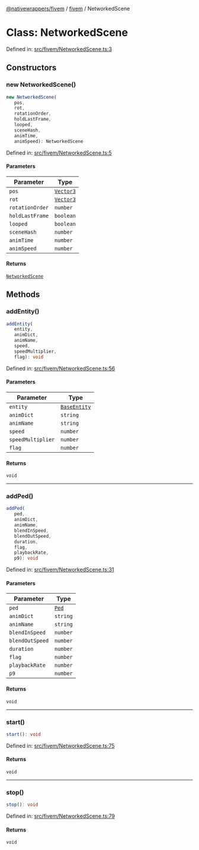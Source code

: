 [@nativewrappers/fivem](../../README.md) / [fivem](../README.md) / NetworkedScene

# Class: NetworkedScene

Defined in: [src/fivem/NetworkedScene.ts:3](https://github.com/nativewrappers/nativewrappers/blob/df8f763f54a2ec439be9cb68f9abf90f9a4d79aa/src/fivem/NetworkedScene.ts#L3)

## Constructors

### new NetworkedScene()

```ts
new NetworkedScene(
   pos, 
   rot, 
   rotationOrder, 
   holdLastFrame, 
   looped, 
   sceneHash, 
   animTime, 
   animSpeed): NetworkedScene
```

Defined in: [src/fivem/NetworkedScene.ts:5](https://github.com/nativewrappers/nativewrappers/blob/df8f763f54a2ec439be9cb68f9abf90f9a4d79aa/src/fivem/NetworkedScene.ts#L5)

#### Parameters

| Parameter | Type |
| ------ | ------ |
| `pos` | [`Vector3`](Vector3.md) |
| `rot` | [`Vector3`](Vector3.md) |
| `rotationOrder` | `number` |
| `holdLastFrame` | `boolean` |
| `looped` | `boolean` |
| `sceneHash` | `number` |
| `animTime` | `number` |
| `animSpeed` | `number` |

#### Returns

[`NetworkedScene`](NetworkedScene.md)

## Methods

### addEntity()

```ts
addEntity(
   entity, 
   animDict, 
   animName, 
   speed, 
   speedMultiplier, 
   flag): void
```

Defined in: [src/fivem/NetworkedScene.ts:56](https://github.com/nativewrappers/nativewrappers/blob/df8f763f54a2ec439be9cb68f9abf90f9a4d79aa/src/fivem/NetworkedScene.ts#L56)

#### Parameters

| Parameter | Type |
| ------ | ------ |
| `entity` | [`BaseEntity`](BaseEntity.md) |
| `animDict` | `string` |
| `animName` | `string` |
| `speed` | `number` |
| `speedMultiplier` | `number` |
| `flag` | `number` |

#### Returns

`void`

***

### addPed()

```ts
addPed(
   ped, 
   animDict, 
   animName, 
   blendInSpeed, 
   blendOutSpeed, 
   duration, 
   flag, 
   playbackRate, 
   p9): void
```

Defined in: [src/fivem/NetworkedScene.ts:31](https://github.com/nativewrappers/nativewrappers/blob/df8f763f54a2ec439be9cb68f9abf90f9a4d79aa/src/fivem/NetworkedScene.ts#L31)

#### Parameters

| Parameter | Type |
| ------ | ------ |
| `ped` | [`Ped`](Ped.md) |
| `animDict` | `string` |
| `animName` | `string` |
| `blendInSpeed` | `number` |
| `blendOutSpeed` | `number` |
| `duration` | `number` |
| `flag` | `number` |
| `playbackRate` | `number` |
| `p9` | `number` |

#### Returns

`void`

***

### start()

```ts
start(): void
```

Defined in: [src/fivem/NetworkedScene.ts:75](https://github.com/nativewrappers/nativewrappers/blob/df8f763f54a2ec439be9cb68f9abf90f9a4d79aa/src/fivem/NetworkedScene.ts#L75)

#### Returns

`void`

***

### stop()

```ts
stop(): void
```

Defined in: [src/fivem/NetworkedScene.ts:79](https://github.com/nativewrappers/nativewrappers/blob/df8f763f54a2ec439be9cb68f9abf90f9a4d79aa/src/fivem/NetworkedScene.ts#L79)

#### Returns

`void`
